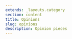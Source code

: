 ```yaml
---
extends: _layouts.category
section: content
title: Opinions
slug: opinions
description: Opinion pieces
---
```

